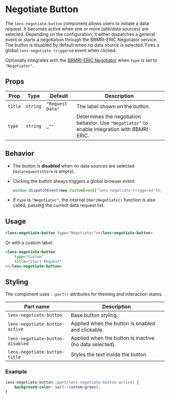 # Negotiate Button

The `lens-negotiate-button` component allows users to initiate a data request. It becomes active when one or more (site/data sources) are selected. Depending on the configuration, it either dispatches a general event or starts a negotiation through the BBMRI-ERIC Negotiator service. The button is disabled by default when no data source is selected. Fires a global `lens-negotiate-triggered` event when clicked.

Optionally integrates with the [BBMRI-ERIC Negotiator](https://www.bbmri-eric.eu/) when `type` is set to `"Negotiator"`.

## Props

| Prop    | Type     | Default          | Description                                                                                    |
| ------- | -------- | ---------------- | ---------------------------------------------------------------------------------------------- |
| `title` | `string` | `"Request Data"` | The label shown on the button.                                                                 |
| `type`  | `string` | \_`""`           | Determines the negotiation behavior. Use `"Negotiator"` to enable integration with BBMRI-ERIC. |

## Behavior

- The button is **disabled** when no data sources are selected (`datarequestsStore` is empty).
- Clicking the button always triggers a global browser event:

    ```ts
    window.dispatchEvent(new CustomEvent("lens-negotiate-triggered"));
    ```

- If `type` is `"Negotiator"`, the internal `bbmriNegotiate()` function is also called, passing the current data request list.

## Usage

```html
<lens-negotiate-button type="Negotiator"></lens-negotiate-button>
```

Or with a custom label:

```html
<lens-negotiate-button
    type="Custom"
    title="Start Request"
></lens-negotiate-button>
```

## Styling

The component uses `::part()` attributes for theming and interaction states.

| Part name                        | Description                                             |
| -------------------------------- | ------------------------------------------------------- |
| `lens-negotiate-button`          | Base button styling.                                    |
| `lens-negotiate-button-active`   | Applied when the button is enabled and clickable.       |
| `lens-negotiate-button-disabled` | Applied when the button is inactive (no data selected). |
| `lens-negotiate-button-title`    | Styles the text inside the button.                      |

### Example

```css
lens-negotiate-button::part(lens-negotiate-button-active) {
    background-color: var(--custom-green);
}
```
